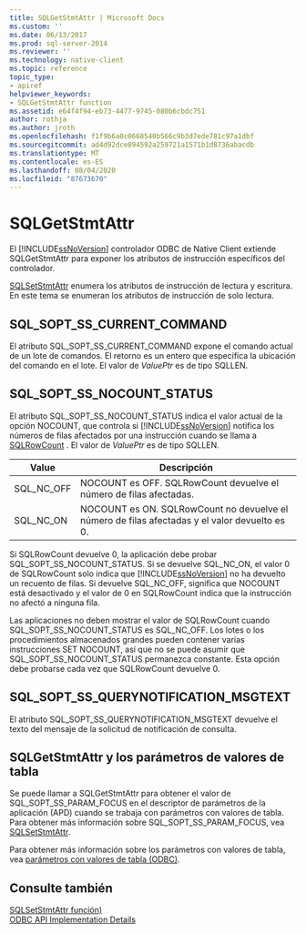 ```yaml
---
title: SQLGetStmtAttr | Microsoft Docs
ms.custom: ''
ms.date: 06/13/2017
ms.prod: sql-server-2014
ms.reviewer: ''
ms.technology: native-client
ms.topic: reference
topic_type:
- apiref
helpviewer_keywords:
- SQLGetStmtAttr function
ms.assetid: e64f4f94-eb73-4477-9745-080b6cbdc751
author: rothja
ms.author: jroth
ms.openlocfilehash: f1f9b6a0c0668540b566c9b3d7ede781c97a1dbf
ms.sourcegitcommit: ad4d92dce894592a259721a1571b1d8736abacdb
ms.translationtype: MT
ms.contentlocale: es-ES
ms.lasthandoff: 08/04/2020
ms.locfileid: "87673670"
---
```

# <a name="sqlgetstmtattr"></a>SQLGetStmtAttr
  El [!INCLUDE[ssNoVersion](../../includes/ssnoversion-md.md)] controlador ODBC de Native Client extiende SQLGetStmtAttr para exponer los atributos de instrucción específicos del controlador.  
  
 [SQLSetStmtAttr](sqlsetstmtattr.md) enumera los atributos de instrucción de lectura y escritura. En este tema se enumeran los atributos de instrucción de solo lectura.  
  
## <a name="sql_sopt_ss_current_command"></a>SQL_SOPT_SS_CURRENT_COMMAND  
 El atributo SQL_SOPT_SS_CURRENT_COMMAND expone el comando actual de un lote de comandos. El retorno es un entero que especifica la ubicación del comando en el lote. El valor de *ValuePtr* es de tipo SQLLEN.  
  
## <a name="sql_sopt_ss_nocount_status"></a>SQL_SOPT_SS_NOCOUNT_STATUS  
 El atributo SQL_SOPT_SS_NOCOUNT_STATUS indica el valor actual de la opción NOCOUNT, que controla si [!INCLUDE[ssNoVersion](../../includes/ssnoversion-md.md)] notifica los números de filas afectados por una instrucción cuando se llama a [SQLRowCount](sqlrowcount.md) . El valor de *ValuePtr* es de tipo SQLLEN.  
  
|Value|Descripción|  
|-----------|-----------------|  
|SQL_NC_OFF|NOCOUNT es OFF. SQLRowCount devuelve el número de filas afectadas.|  
|SQL_NC_ON|NOCOUNT es ON. SQLRowCount no devuelve el número de filas afectadas y el valor devuelto es 0.|  
  
 Si SQLRowCount devuelve 0, la aplicación debe probar SQL_SOPT_SS_NOCOUNT_STATUS. Si se devuelve SQL_NC_ON, el valor 0 de SQLRowCount solo indica que [!INCLUDE[ssNoVersion](../../includes/ssnoversion-md.md)] no ha devuelto un recuento de filas. Si devuelve SQL_NC_OFF, significa que NOCOUNT está desactivado y el valor de 0 en SQLRowCount indica que la instrucción no afectó a ninguna fila.  
  
 Las aplicaciones no deben mostrar el valor de SQLRowCount cuando SQL_SOPT_SS_NOCOUNT_STATUS es SQL_NC_OFF. Los lotes o los procedimientos almacenados grandes pueden contener varias instrucciones SET NOCOUNT, así que no se puede asumir que SQL_SOPT_SS_NOCOUNT_STATUS permanezca constante. Esta opción debe probarse cada vez que SQLRowCount devuelve 0.  
  
## <a name="sql_sopt_ss_querynotification_msgtext"></a>SQL_SOPT_SS_QUERYNOTIFICATION_MSGTEXT  
 El atributo SQL_SOPT_SS_QUERYNOTIFICATION_MSGTEXT devuelve el texto del mensaje de la solicitud de notificación de consulta.  
  
## <a name="sqlgetstmtattr-and-table-valued-parameters"></a>SQLGetStmtAttr y los parámetros de valores de tabla  
 Se puede llamar a SQLGetStmtAttr para obtener el valor de SQL_SOPT_SS_PARAM_FOCUS en el descriptor de parámetros de la aplicación (APD) cuando se trabaja con parámetros con valores de tabla. Para obtener más información sobre SQL_SOPT_SS_PARAM_FOCUS, vea [SQLSetStmtAttr](sqlsetstmtattr.md).  
  
 Para obtener más información sobre los parámetros con valores de tabla, vea [parámetros con valores de tabla &#40;ODBC&#41;](../native-client-odbc-table-valued-parameters/table-valued-parameters-odbc.md).  
  
## <a name="see-also"></a>Consulte también  
 [SQLSetStmtAttr función)](https://go.microsoft.com/fwlink/?LinkId=59370)   
 [ODBC API Implementation Details](odbc-api-implementation-details.md)  
  
  
